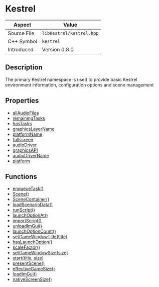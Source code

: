 # Kestrel
| Aspect | Value |
| --- | --- |
| Source File | `libKestrel/kestrel.hpp` |
| C++ Symbol | `kestrel` |
| Introduced | Version 0.8.0 |
## Description
The primary Kestrel namespace is used to provide basic Kestrel environment information,
configuration options and scene management
## Properties

 - [allAudioFiles](allAudioFiles.md)
 - [remainingTasks](remainingTasks.md)
 - [hasTasks](hasTasks.md)
 - [graphicsLayerName](graphicsLayerName.md)
 - [platformName](platformName.md)
 - [fullscreen](fullscreen.md)
 - [audioDriver](audioDriver.md)
 - [graphicsAPI](graphicsAPI.md)
 - [audioDriverName](audioDriverName.md)
 - [platform](platform.md)
## Functions

 - [enqueueTask()](enqueueTask.md)
 - [Scene()](Scene.md)
 - [SceneContainer()](SceneContainer.md)
 - [loadScenarioData()](loadScenarioData.md)
 - [runScript()](runScript.md)
 - [launchOptionAt()](launchOptionAt.md)
 - [importScript()](importScript.md)
 - [unloadImGui()](unloadImGui.md)
 - [launchOptionCount()](launchOptionCount.md)
 - [setGameWindowTitle(title)](setGameWindowTitle.md)
 - [hasLaunchOption()](hasLaunchOption.md)
 - [scaleFactor()](scaleFactor.md)
 - [setGameWindowSize(size)](setGameWindowSize.md)
 - [start(title, size)](start.md)
 - [presentScene()](presentScene.md)
 - [effectiveGameSize()](effectiveGameSize.md)
 - [loadImGui()](loadImGui.md)
 - [nativeScreenSize()](nativeScreenSize.md)

